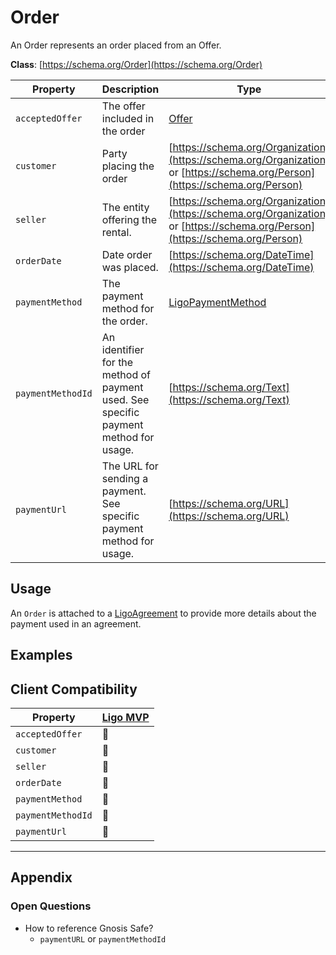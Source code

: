 # Order
An Order represents an order placed from an Offer.

**Class**: [https://schema.org/Order](https://schema.org/Order)

| Property          | Description                                                                          | Type                                                                                                                        |
| ----------------- | ------------------------------------------------------------------------------------ | ---------------------------------------------------------------------------------------------------------------------------- |
| `acceptedOffer`   | The offer included in the order                                                      | [Offer](./Offer)                                                                                                             |
| `customer`        | Party placing the order                                                              | [https://schema.org/Organization](https://schema.org/Organization) or [https://schema.org/Person](https://schema.org/Person) |
| `seller`          | The entity offering the rental.                                                      | [https://schema.org/Organization](https://schema.org/Organization) or [https://schema.org/Person](https://schema.org/Person) |
| `orderDate`       | Date order was placed.                                                               | [https://schema.org/DateTime](https://schema.org/DateTime)                                                                   |
| `paymentMethod`   | The payment method for the order.                                                    | [LigoPaymentMethod](./LigoPaymentMethod)                                                                                     |
| `paymentMethodId` | An identifier for the method of payment used. See specific payment method for usage. | [https://schema.org/Text](https://schema.org/Text)                                                                           |
| `paymentUrl`      | The URL for sending a payment. See specific payment method for usage.                | [https://schema.org/URL](https://schema.org/URL)                                                                             |

## Usage
An `Order` is attached to a [LigoAgreement](./LigoAgreement) to provide more details about the payment used in an agreement.

## Examples

## Client Compatibility
| Property          | [Ligo MVP](../../Clients/Ligo%20MVP.md) |
| ----------------- | --------------------------------------- |
| `acceptedOffer`   | 🚧                                      |
| `customer`        | 🚧                                      |
| `seller`          | 🚧                                      |
| `orderDate`       | 🚧                                      |
| `paymentMethod`   | 🚧                                      |
| `paymentMethodId` | 🚧                                      |
| `paymentUrl`      | 🚧                                      |

---
## Appendix
### Open Questions
-   How to reference Gnosis Safe?
    -   `paymentURL` or `paymentMethodId`